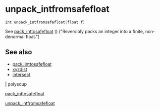 # unpack_intfromsafefloat

`int unpack_intfromsafefloat(float f)`

See [pack_inttosafefloat](pack_inttosafefloat.html) () ("Reversibly packs an integer into a finite, non-denormal float.")

## See also

- [pack_inttosafefloat](pack_inttosafefloat.html)
- [xyzdist](xyzdist.html)
- [intersect](intersect.html)

|
polysoup

[pack_inttosafefloat](pack_inttosafefloat.html)

[unpack_intfromsafefloat](unpack_intfromsafefloat.html)
